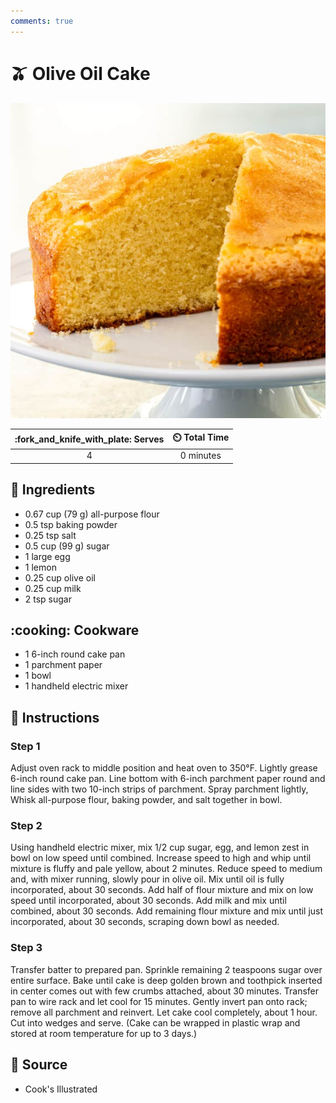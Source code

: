 ```yaml
---
comments: true
---
```

# :olive: Olive Oil Cake

![Olive Oil Cake](../assets/images/olive-oil-cake.jpg)

| :fork_and_knife_with_plate: Serves | :timer_clock: Total Time |
|:----------------------------------:|:-----------------------: |
| 4 | 0 minutes |

## :salt: Ingredients

- 0.67 cup (79 g) all-purpose flour
- 0.5 tsp baking powder
- 0.25 tsp salt
- 0.5 cup (99 g) sugar
- 1 large egg
- 1 lemon
- 0.25 cup olive oil
- 0.25 cup milk
- 2 tsp sugar

## :cooking: Cookware

- 1 6-inch round cake pan
- 1 parchment paper
- 1 bowl
- 1 handheld electric mixer

## :pencil: Instructions

### Step 1

Adjust oven rack to middle position and heat oven to 350°F. Lightly grease 6-inch round cake pan. Line bottom with
6-inch parchment paper round and line sides with two 10-inch strips of parchment. Spray parchment lightly, Whisk
all-purpose flour, baking powder, and salt together in bowl.

### Step 2

Using handheld electric mixer, mix 1/2 cup sugar, egg, and lemon zest in bowl on low speed until combined. Increase
speed to high and whip until mixture is fluffy and pale yellow, about 2 minutes. Reduce speed to medium and, with mixer
running, slowly pour in olive oil. Mix until oil is fully incorporated, about 30 seconds. Add half of flour mixture and
mix on low speed until incorporated, about 30 seconds. Add milk and mix until combined, about 30 seconds. Add remaining
flour mixture and mix until just incorporated, about 30 seconds, scraping down bowl as needed.

### Step 3

Transfer batter to prepared pan. Sprinkle remaining 2 teaspoons sugar over entire surface. Bake until cake is deep
golden brown and toothpick inserted in center comes out with few crumbs attached, about 30 minutes. Transfer pan to wire
rack and let cool for 15 minutes. Gently invert pan onto rack; remove all parchment and reinvert. Let cake cool
completely, about 1 hour. Cut into wedges and serve. (Cake can be wrapped in plastic wrap and stored at room temperature
for up to 3 days.)

## :link: Source

- Cook's Illustrated
